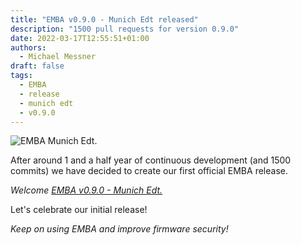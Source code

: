 ```yaml
---
title: "EMBA v0.9.0 - Munich Edt released"
description: "1500 pull requests for version 0.9.0"
date: 2022-03-17T12:55:51+01:00
authors:
  - Michael Messner
draft: false
tags:
  - EMBA
  - release
  - munich edt
  - v0.9.0
---
```


![EMBA Munich Edt.](/img/emba_v0.9.0.png#center)

After around 1 and a half year of continuous development (and 1500 commits) we have decided to create our first official EMBA release.

*Welcome [EMBA v0.9.0 - Munich Edt.](https://github.com/e-m-b-a/emba/releases)*

Let's celebrate our initial release!

*Keep on using EMBA and improve firmware security!*
